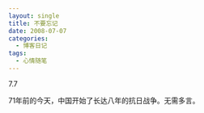 ```yaml
---
layout: single
title: 不要忘记
date: 2008-07-07
categories:
  - 博客日记
tags:
  - 心情随笔
---
```


7.7

71年前的今天，中国开始了长达八年的抗日战争。无需多言。
